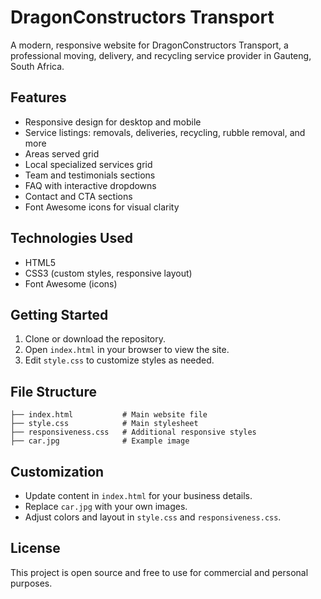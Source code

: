 # DragonConstructors Transport

A modern, responsive website for DragonConstructors Transport, a professional moving, delivery, and recycling service provider in Gauteng, South Africa.

## Features
- Responsive design for desktop and mobile
- Service listings: removals, deliveries, recycling, rubble removal, and more
- Areas served grid
- Local specialized services grid
- Team and testimonials sections
- FAQ with interactive dropdowns
- Contact and CTA sections
- Font Awesome icons for visual clarity

## Technologies Used
- HTML5
- CSS3 (custom styles, responsive layout)
- Font Awesome (icons)

## Getting Started
1. Clone or download the repository.
2. Open `index.html` in your browser to view the site.
3. Edit `style.css` to customize styles as needed.

## File Structure
```
├── index.html           # Main website file
├── style.css            # Main stylesheet
├── responsiveness.css   # Additional responsive styles
├── car.jpg              # Example image
```

## Customization
- Update content in `index.html` for your business details.
- Replace `car.jpg` with your own images.
- Adjust colors and layout in `style.css` and `responsiveness.css`.

## License
This project is open source and free to use for commercial and personal purposes.
